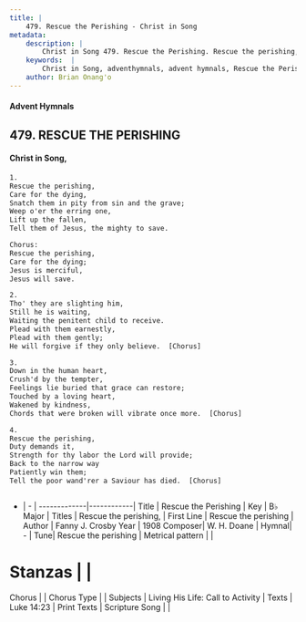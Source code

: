```yaml
---
title: |
    479. Rescue the Perishing - Christ in Song
metadata:
    description: |
        Christ in Song 479. Rescue the Perishing. Rescue the perishing, Care for the dying, Snatch them in pity from sin and the grave; Weep o'er the erring one, Lift up the fallen, Tell them of Jesus, the mighty to save. Chorus: Rescue the perishing, Care for the dying; Jesus is merciful, Jesus will save.
    keywords:  |
        Christ in Song, adventhymnals, advent hymnals, Rescue the Perishing, Rescue the perishing. Rescue the perishing,
    author: Brian Onang'o
---
```


#### Advent Hymnals
## 479. RESCUE THE PERISHING
####  Christ in Song,

```txt
1.
Rescue the perishing,
Care for the dying,
Snatch them in pity from sin and the grave;
Weep o'er the erring one,
Lift up the fallen,
Tell them of Jesus, the mighty to save.

Chorus:
Rescue the perishing,
Care for the dying;
Jesus is merciful,
Jesus will save.

2.
Tho' they are slighting him,
Still he is waiting,
Waiting the penitent child to receive.
Plead with them earnestly,
Plead with them gently;
He will forgive if they only believe.  [Chorus]

3.
Down in the human heart,
Crush'd by the tempter,
Feelings lie buried that grace can restore;
Touched by a loving heart,
Wakened by kindness,
Chords that were broken will vibrate once more.  [Chorus]

4.
Rescue the perishing,
Duty demands it,
Strength for thy labor the Lord will provide;
Back to the narrow way
Patiently win them;
Tell the poor wand'rer a Saviour has died.  [Chorus]



```

- |   -  |
-------------|------------|
Title | Rescue the Perishing |
Key | B♭ Major |
Titles | Rescue the perishing, |
First Line | Rescue the perishing |
Author | Fanny J. Crosby
Year | 1908
Composer| W. H. Doane |
Hymnal|  - |
Tune| Rescue the perishing |
Metrical pattern | |
# Stanzas |  |
Chorus |  |
Chorus Type |  |
Subjects | Living His Life: Call to Activity |
Texts | Luke 14:23 |
Print Texts | 
Scripture Song |  |
    

